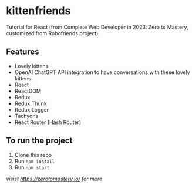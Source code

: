 # kittenfriends
Tutorial for React (from Complete Web Developer in 2023: Zero to Mastery, customized from Robofriends project)

## Features

- Lovely kittens
- OpenAI ChatGPT API integration to have conversations with these lovely kittens.
- React
- ReactDOM
- Redux
- Redux Thunk
- Redux Logger
- Tachyons
- React Router (Hash Router)

## To run the project

1. Clone this repo
2. Run `npm install`
3. Run `npm start`

*visist https://zerotomastery.io/ for more*
